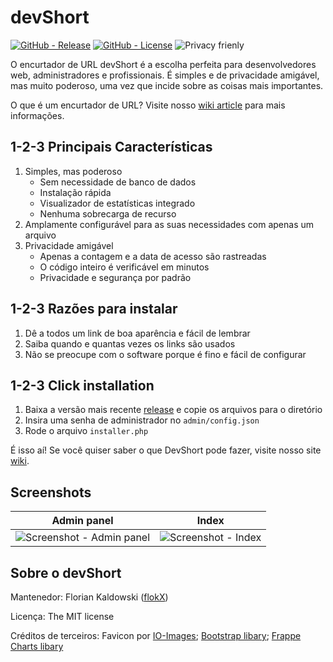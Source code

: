 # devShort

[![GitHub - Release](https://img.shields.io/github/release/flokX/devShort.svg)](https://github.com/flokX/devShort/releases) [![GitHub - License](https://img.shields.io/github/license/flokX/devShort.svg)](https://github.com/flokX/devShort/blob/master/LICENSE) ![Privacy frienly](https://img.shields.io/badge/privacy-friendly-brightgreen.svg)

O encurtador de URL devShort é a escolha perfeita para desenvolvedores web, administradores e profissionais. É simples e de privacidade amigável, mas muito poderoso, uma vez que incide sobre as coisas mais importantes.

O que é um encurtador de URL? Visite nosso [wiki article](https://github.com/flokX/devShort/wiki/What-is-URL-shortening%3F) para mais informações.


## 1-2-3 Principais Características

1. Simples, mas poderoso
    * Sem necessidade de banco de dados
    * Instalação rápida
    * Visualizador de estatísticas integrado
    * Nenhuma sobrecarga de recurso
2. Amplamente configurável para as suas necessidades com apenas um arquivo
3. Privacidade amigável
    * Apenas a contagem e a data de acesso são rastreadas
    * O código inteiro é verificável em minutos
    * Privacidade e segurança por padrão


## 1-2-3 Razões para instalar

1. Dê a todos um link de boa aparência e fácil de lembrar
2. Saiba quando e quantas vezes os links são usados
3. Não se preocupe com o software porque é fino e fácil de configurar


## 1-2-3 Click installation

1. Baixa a versão mais recente [release](https://github.com/flokX/devShort/releases) e copie os arquivos para o diretório
2. Insira uma senha de administrador no `admin/config.json`
3. Rode o arquivo `installer.php`

É isso aí! Se você quiser saber o que DevShort pode fazer, visite nosso site [wiki](https://github.com/flokX/devShort/wiki).


## Screenshots

| Admin panel | Index       |
|:-----------:|:-----------:|
| ![Screenshot - Admin panel](https://raw.githubusercontent.com/flokX/devShort/master/development/devShort-admin-panel.png) | ![Screenshot - Index](https://raw.githubusercontent.com/flokX/devShort/master/development/devShort-index.png) |


## Sobre o devShort

Mantenedor: Florian Kaldowski ([flokX](https://github.com/flokX))

Licença: The MIT license

Créditos de terceiros: Favicon por [IO-Images](https://pixabay.com/images/id-1083508/); [Bootstrap libary](https://getbootstrap.com); [Frappe Charts libary](https://github.com/frappe/charts)
